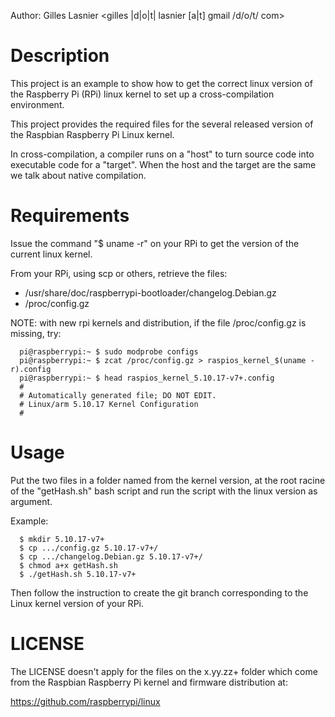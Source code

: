
Author: Gilles Lasnier <gilles |d|o|t| lasnier [a|t] gmail /d/o/t/ com>


Description
===========

 This project is an example to show how to get the correct linux version of the
 Raspberry Pi (RPi) linux kernel to set up a cross-compilation environment.

 This project provides the required files for the several released version of
 the Raspbian Raspberry Pi Linux kernel.

 In cross-compilation, a compiler runs on a "host" to turn source code into
 executable code for a "target". When the host and the target are the same we
 talk about native compilation.


Requirements
============

 Issue the command "$ uname -r" on your RPi to get the version of the current
 linux kernel.

 From your RPi, using scp or others, retrieve the files:
 
 - /usr/share/doc/raspberrypi-bootloader/changelog.Debian.gz
 - /proc/config.gz

NOTE: with new rpi kernels and distribution, if the file /proc/config.gz
      is missing, try:
```  
  pi@raspberrypi:~ $ sudo modprobe configs
  pi@raspberrypi:~ $ zcat /proc/config.gz > raspios_kernel_$(uname -r).config
  pi@raspberrypi:~ $ head raspios_kernel_5.10.17-v7+.config 
  #
  # Automatically generated file; DO NOT EDIT.
  # Linux/arm 5.10.17 Kernel Configuration
  #
```
  
Usage
=====

 Put the two files in a folder named from the kernel version, at the root racine of
 the "getHash.sh" bash script and run the script with the linux version as argument.

 Example:
```
  $ mkdir 5.10.17-v7+
  $ cp .../config.gz 5.10.17-v7+/
  $ cp .../changelog.Debian.gz 5.10.17-v7+/
  $ chmod a+x getHash.sh
  $ ./getHash.sh 5.10.17-v7+
```

 Then follow the instruction to create the git branch corresponding to the
 Linux kernel version of your RPi.


LICENSE
=======

 The LICENSE doesn't apply for the files on the x.yy.zz+ folder which come
 from the Raspbian Raspberry Pi kernel and firmware distribution at:

 https://github.com/raspberrypi/linux
